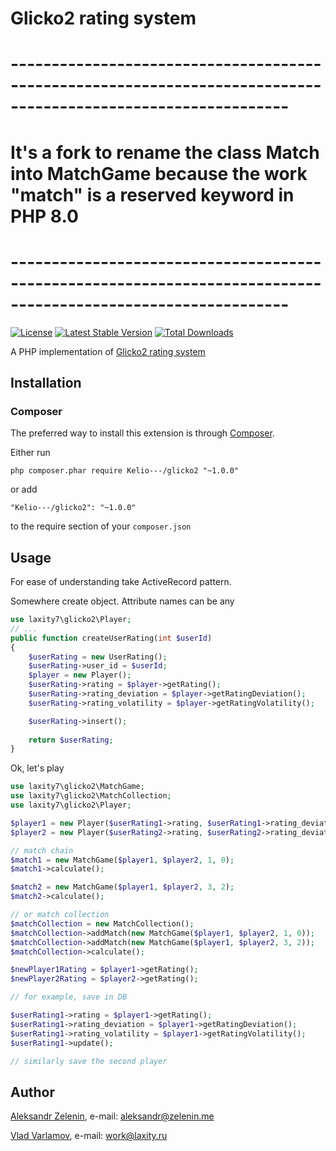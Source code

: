 
# Glicko2 rating system

# --------------------------------------------------------------------------------------------------------------
# It's a fork to rename the class Match into MatchGame because the work "match" is a reserved keyword in PHP 8.0
# --------------------------------------------------------------------------------------------------------------

[![License](https://img.shields.io/github/license/laxity7/glicko2.svg)](https://github.com/laxity7/glicko2/blob/master/LICENSE)
[![Latest Stable Version](https://img.shields.io/packagist/v/laxity7/glicko2.svg)](https://packagist.org/packages/laxity7/glicko2)
[![Total Downloads](https://img.shields.io/packagist/dt/laxity7/glicko2.svg)](https://packagist.org/packages/laxity7/glicko2)

A PHP implementation of [Glicko2 rating system](http://www.glicko.net/glicko.html)

## Installation

### Composer

The preferred way to install this extension is through [Composer](http://getcomposer.org/).

Either run

```
php composer.phar require Kelio---/glicko2 "~1.0.0"
```

or add

```
"Kelio---/glicko2": "~1.0.0"
```

to the require section of your ```composer.json```

## Usage

For ease of understanding take ActiveRecord pattern.

Somewhere create object. Attribute names can be any

```php
use laxity7\glicko2\Player;
// ...
public function createUserRating(int $userId)
{
    $userRating = new UserRating();
    $userRating->user_id = $userId;
    $player = new Player();
    $userRating->rating = $player->getRating();
    $userRating->rating_deviation = $player->getRatingDeviation();
    $userRating->rating_volatility = $player->getRatingVolatility();

    $userRating->insert();
    
    return $userRating;
}
```

Ok, let's play

```php
use laxity7\glicko2\MatchGame;
use laxity7\glicko2\MatchCollection;
use laxity7\glicko2\Player;

$player1 = new Player($userRating1->rating, $userRating1->rating_deviation, $userRating1->rating_volatility);
$player2 = new Player($userRating2->rating, $userRating2->rating_deviation, $userRating2->rating_volatility);

// match chain
$match1 = new MatchGame($player1, $player2, 1, 0);
$match1->calculate();

$match2 = new MatchGame($player1, $player2, 3, 2);
$match2->calculate();

// or match collection
$matchCollection = new MatchCollection();
$matchCollection->addMatch(new MatchGame($player1, $player2, 1, 0));
$matchCollection->addMatch(new MatchGame($player1, $player2, 3, 2));
$matchCollection->calculate();

$newPlayer1Rating = $player1->getRating();
$newPlayer2Rating = $player2->getRating();

// for example, save in DB

$userRating1->rating = $player1->getRating();
$userRating1->rating_deviation = $player1->getRatingDeviation();
$userRating1->rating_volatility = $player1->getRatingVolatility();
$userRating1->update();

// similarly save the second player
```

## Author

[Aleksandr Zelenin](https://github.com/zelenin/), e-mail: [aleksandr@zelenin.me](mailto:aleksandr@zelenin.me)

[Vlad Varlamov](https://github.com/laxity7/), e-mail: [work@laxity.ru](mailto:work@laxity.ru)
